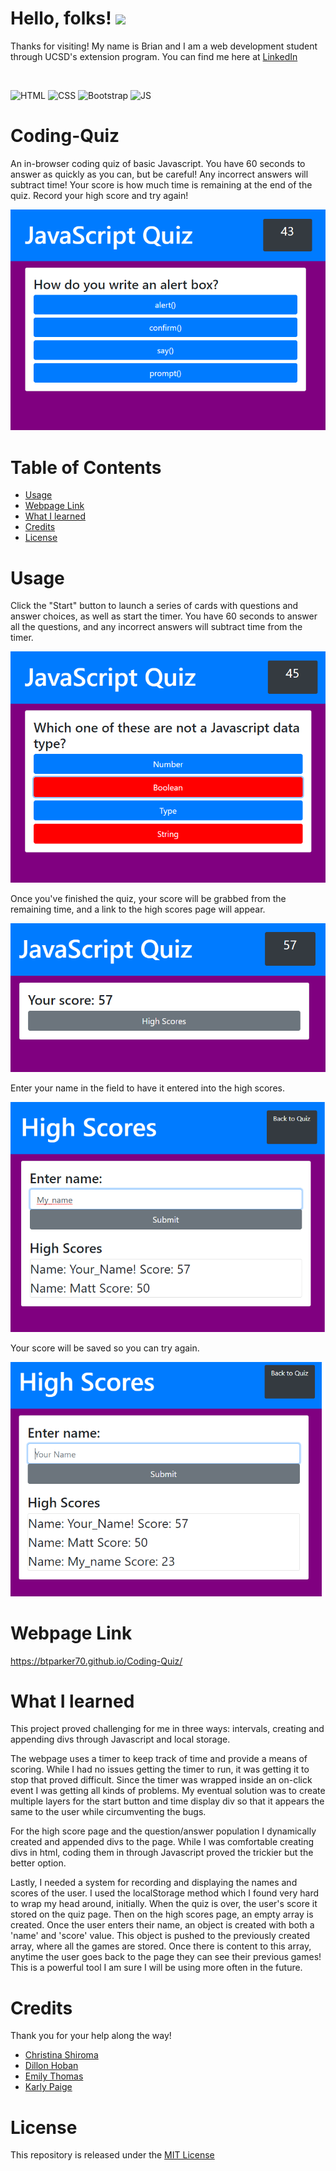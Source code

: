 # Hello, folks! <img src="https://raw.githubusercontent.com/MartinHeinz/MartinHeinz/master/wave.gif" width="30px">
Thanks for visiting! My name is Brian and I am a web development student through UCSD's extension program. You can find me here at [LinkedIn](https://www.linkedin.com/in/brian-parker-79871819b/)

<br>

![HTML](https://img.shields.io/badge/html5%20-%23E34F26.svg?&style=for-the-badge&logo=html5&logoColor=white) ![CSS](https://img.shields.io/badge/css3%20-%231572B6.svg?&style=for-the-badge&logo=css3&logoColor=white) ![Bootstrap](https://img.shields.io/badge/bootstrap%20-%23563D7C.svg?&style=for-the-badge&logo=bootstrap&logoColor=white) ![JS](https://img.shields.io/badge/javascript%20-%23323330.svg?&style=for-the-badge&logo=javascript&logoColor=%23F7DF1E)


# Coding-Quiz
An in-browser coding quiz of basic Javascript. You have 60 seconds to answer as quickly as you can, but be careful! Any incorrect answers will subtract time! Your score is how much time is remaining at the end of the quiz. Record your high score and try again!

![screenshot](https://github.com/btparker70/Coding-Quiz/blob/main/assets/images/quiz0.png?raw=true)

# Table of Contents

* [Usage](#Usage)
* [Webpage Link](#Webpage-Link)
* [What I learned](#What-I-Learned)
* [Credits](#Credits)
* [License](#License)

# Usage
Click the "Start" button to launch a series of cards with questions and answer choices, as well as start the timer. You have 60 seconds to answer all the questions, and any incorrect answers will subtract time from the timer. 

![screenshot](https://github.com/btparker70/Coding-Quiz/blob/main/assets/images/quiz1.png?raw=true)

Once you've finished the quiz, your score will be grabbed from the remaining time, and a link to the high scores page will appear.

![screenshot](https://github.com/btparker70/Coding-Quiz/blob/main/assets/images/highscore0.png?raw=true)

Enter your name in the field to have it entered into the high scores.

![screenshot](https://github.com/btparker70/Coding-Quiz/blob/main/assets/images/highscore1.png?raw=true)

Your score will be saved so you can try again.

![screnshot](https://github.com/btparker70/Coding-Quiz/blob/main/assets/images/highscore2.png?raw=true)

# Webpage Link

https://btparker70.github.io/Coding-Quiz/

# What I learned

This project proved challenging for me in three ways: intervals, creating and appending divs through Javascript and local storage. 

The webpage uses a timer to keep track of time and provide a means of scoring. While I had no issues getting the timer to run, it was getting it to stop that proved difficult. Since the timer was wrapped inside an on-click event I was getting all kinds of problems. My eventual solution was to create multiple layers for the start button and time display div so that it appears the same to the user while circumventing the bugs.

For the high score page and the question/answer population I dynamically created and appended divs to the page. While I was comfortable creating divs in html, coding them in through Javascript proved the trickier but the better option. 

Lastly, I needed a system for recording and displaying the names and scores of the user. I used the localStorage method which I found very hard to wrap my head around, initially. When the quiz is over, the user's score it stored on the quiz page. Then on the high scores page, an empty array is created. Once the user enters their name, an object is created with both a 'name' and 'score' value. This object is pushed to the previously created array, where all the games are stored. Once there is content to this array, anytime the user goes back to the page they can see their previous games! This is a powerful tool I am sure I will be using more often in the future.

# Credits
Thank you for your help along the way!
* [Christina Shiroma](https://github.com/Christina2021)
* [Dillon Hoban](https://github.com/dillonhoban)
* [Emily Thomas](https://github.com/ethomas22)
* [Karly Paige](https://github.com/karlypaige)

# License
This repository is released under the [MIT License](https://opensource.org/licenses/MIT)